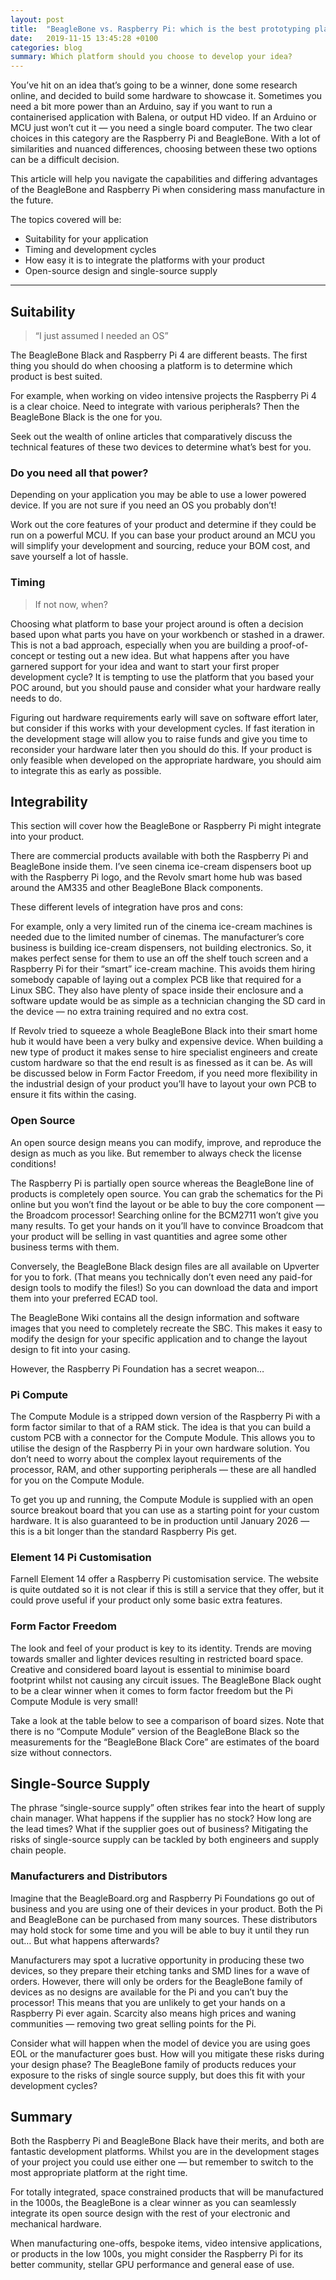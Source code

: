 ```yaml
---
layout: post
title:  "BeagleBone vs. Raspberry Pi: which is the best prototyping platform for your product?"
date:   2019-11-15 13:45:28 +0100
categories: blog
summary: Which platform should you choose to develop your idea?
---
```

You’ve hit on an idea that’s going to be a winner, done some research online, and decided to build some hardware to showcase it. Sometimes you need a bit more power than an Arduino, say if you want to run a containerised application with Balena, or output HD video. If an Arduino or MCU just won’t cut it — you need a single board computer. The two clear choices in this category are the Raspberry Pi and BeagleBone. With a lot of similarities and nuanced differences, choosing between these two options can be a difficult decision.

This article will help you navigate the capabilities and differing advantages of the BeagleBone and Raspberry Pi when considering mass manufacture in the future.

The topics covered will be:
- Suitability for your application
- Timing and development cycles
- How easy it is to integrate the platforms with your product
- Open-source design and single-source supply

---

## Suitability

> “I just assumed I needed an OS”

The BeagleBone Black and Raspberry Pi 4 are different beasts. The first thing you should do when choosing a platform is to determine which product is best suited.

For example, when working on video intensive projects the Raspberry Pi 4 is a clear choice. Need to integrate with various peripherals? Then the BeagleBone Black is the one for you.

Seek out the wealth of online articles that comparatively discuss the technical features of these two devices to determine what’s best for you.

### Do you need all that power?

Depending on your application you may be able to use a lower powered device. If you are not sure if you need an OS you probably don’t!

Work out the core features of your product and determine if they could be run on a powerful MCU. If you can base your product around an MCU you will simplify your development and sourcing, reduce your BOM cost, and save yourself a lot of hassle.

### Timing

> If not now, when?

Choosing what platform to base your project around is often a decision based upon what parts you have on your workbench or stashed in a drawer. This is not a bad approach, especially when you are building a proof-of-concept or testing out a new idea. But what happens after you have garnered support for your idea and want to start your first proper development cycle? It is tempting to use the platform that you based your POC around, but you should pause and consider what your hardware really needs to do.

Figuring out hardware requirements early will save on software effort later, but consider if this works with your development cycles. If fast iteration in the development stage will allow you to raise funds and give you time to reconsider your hardware later then you should do this. If your product is only feasible when developed on the appropriate hardware, you should aim to integrate this as early as possible.

## Integrability

This section will cover how the BeagleBone or Raspberry Pi might integrate into your product.

There are commercial products available with both the Raspberry Pi and BeagleBone inside them. I’ve seen cinema ice-cream dispensers boot up with the Raspberry Pi logo, and the Revolv smart home hub was based around the AM335 and other BeagleBone Black components.

These different levels of integration have pros and cons:

For example, only a very limited run of the cinema ice-cream machines is needed due to the limited number of cinemas. The manufacturer’s core business is building ice-cream dispensers, not building electronics. So, it makes perfect sense for them to use an off the shelf touch screen and a Raspberry Pi for their “smart” ice-cream machine. This avoids them hiring somebody capable of laying out a complex PCB like that required for a Linux SBC. They also have plenty of space inside their enclosure and a software update would be as simple as a technician changing the SD card in the device — no extra training required and no extra cost.

If Revolv tried to squeeze a whole BeagleBone Black into their smart home hub it would have been a very bulky and expensive device. When building a new type of product it makes sense to hire specialist engineers and create custom hardware so that the end result is as finessed as it can be. As will be discussed below in Form Factor Freedom, if you need more flexibility in the industrial design of your product you’ll have to layout your own PCB to ensure it fits within the casing.

### Open Source

An open source design means you can modify, improve, and reproduce the design as much as you like. But remember to always check the license conditions!

The Raspberry Pi is partially open source whereas the BeagleBone line of products is completely open source. You can grab the schematics for the Pi online but you won’t find the layout or be able to buy the core component — the Broadcom processor! Searching online for the BCM2711 won’t give you many results. To get your hands on it you’ll have to convince Broadcom that your product will be selling in vast quantities and agree some other business terms with them.

Conversely, the BeagleBone Black design files are all available on Upverter for you to fork. (That means you technically don’t even need any paid-for design tools to modify the files!) So you can download the data and import them into your preferred ECAD tool.

The BeagleBone Wiki contains all the design information and software images that you need to completely recreate the SBC. This makes it easy to modify the design for your specific application and to change the layout design to fit into your casing.

However, the Raspberry Pi Foundation has a secret weapon…

### Pi Compute

The Compute Module is a stripped down version of the Raspberry Pi with a form factor similar to that of a RAM stick. The idea is that you can build a custom PCB with a connector for the Compute Module. This allows you to utilise the design of the Raspberry Pi in your own hardware solution. You don’t need to worry about the complex layout requirements of the processor, RAM, and other supporting peripherals — these are all handled for you on the Compute Module.

To get you up and running, the Compute Module is supplied with an open source breakout board that you can use as a starting point for your custom hardware. It is also guaranteed to be in production until January 2026 — this is a bit longer than the standard Raspberry Pis get.

### Element 14 Pi Customisation

Farnell Element 14 offer a Raspberry Pi customisation service. The website is quite outdated so it is not clear if this is still a service that they offer, but it could prove useful if your product only some basic extra features.

### Form Factor Freedom

The look and feel of your product is key to its identity. Trends are moving towards smaller and lighter devices resulting in restricted board space. Creative and considered board layout is essential to minimise board footprint whilst not causing any circuit issues. The BeagleBone Black ought to be a clear winner when it comes to form factor freedom but the Pi Compute Module is very small!

Take a look at the table below to see a comparison of board sizes. Note that there is no “Compute Module” version of the BeagleBone Black so the measurements for the “BeagleBone Black Core” are estimates of the board size without connectors.

## Single-Source Supply

The phrase “single-source supply” often strikes fear into the heart of supply chain manager. What happens if the supplier has no stock? How long are the lead times? What if the supplier goes out of business? Mitigating the risks of single-source supply can be tackled by both engineers and supply chain people.

### Manufacturers and Distributors

Imagine that the BeagleBoard.org and Raspberry Pi Foundations go out of business and you are using one of their devices in your product. Both the Pi and BeagleBone can be purchased from many sources. These distributors may hold stock for some time and you will be able to buy it until they run out… But what happens afterwards?

Manufacturers may spot a lucrative opportunity in producing these two devices, so they prepare their etching tanks and SMD lines for a wave of orders. However, there will only be orders for the BeagleBone family of devices as no designs are available for the Pi and you can’t buy the processor! This means that you are unlikely to get your hands on a Raspberry Pi ever again. Scarcity also means high prices and waning communities — removing two great selling points for the Pi.

Consider what will happen when the model of device you are using goes EOL or the manufacturer goes bust. How will you mitigate these risks during your design phase? The BeagleBone family of products reduces your exposure to the risks of single source supply, but does this fit with your development cycles?

## Summary

Both the Raspberry Pi and BeagleBone Black have their merits, and both are fantastic development platforms. Whilst you are in the development stages of your project you could use either one — but remember to switch to the most appropriate platform at the right time.

For totally integrated, space constrained products that will be manufactured in the 1000s, the BeagleBone is a clear winner as you can seamlessly integrate its open source design with the rest of your electronic and mechanical hardware.

When manufacturing one-offs, bespoke items, video intensive applications, or products in the low 100s, you might consider the Raspberry Pi for its better community, stellar GPU performance and general ease of use.